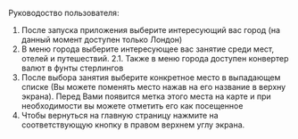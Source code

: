 Руководоство пользователя:
1. После запуска приложения выберите интересующий вас город (на данный момент доступен только Лондон)
2. В меню города выберите интересующее вас занятие среди мест, отелей и путешествий.
2.1. Также в меню города доступен конвертер валют в фунты стерлингов
4. После выбора занятия выберите конкретное место в выпадающем списке (Вы можете поменять место нажав на его название в верхну экрана). Перед Вами появится метка этого места на карте и при необходимости вы можете отметить его как посещенное
5. Чтобы вернуться на главную страницу нажмите на соответствующую кнопку в правом верхнем углу экрана.
